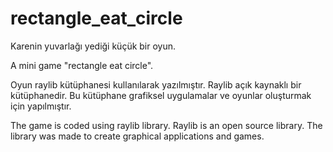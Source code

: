 # rectangle_eat_circle

 Karenin yuvarlağı yediği küçük bir oyun.

 A mini game "rectangle eat circle". 


 Oyun raylib kütüphanesi kullanılarak yazılmıştır. Raylib açık kaynaklı bir kütüphanedir. Bu kütüphane grafiksel uygulamalar ve oyunlar oluşturmak için yapılmıştır.

 The game is coded using raylib library. Raylib is an open source library. The library was made to create graphical applications and games.